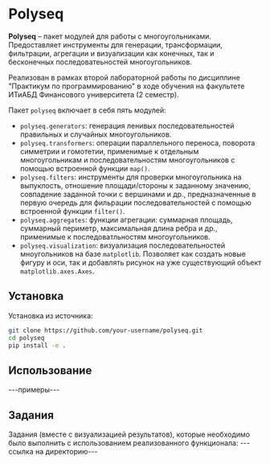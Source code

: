 # Polyseq 
**Polyseq** – пакет модулей для работы с многоугольниками. Предоставляет инструменты для генерации, трансформации, фильтрации, агрегации и визуализации как конечных, так и бесконечных последоватеьностей многоугольников.

Реализован в рамках второй лабораторной работы по дисциплине "Практикум по программированию" в ходе обучения на факультете ИТиАБД Финансового университета (2 семестр).

Пакет `polyseq` включает в себя пять модулей:
- `polyseq.generators`: генерация ленивых последовательностей правильных и случайных многоугольников.
- `polyseq.transformers`: операции параллельного переноса, поворота симметрии и гомотетии, применимые к отдельным многоугольникам и последовательностям многоугольников с помощью встроенной функции `map()`.
- `polyseq.filters`: инструменты для проверки многоугольника на выпуклость, отношение площади/стороны к заданному значению, совпадение заданной точки с вершинами и др., предназначенные в первую очередь для фильрации последовательностей с помощью встроенной функции `filter()`.
- `polyseq.aggregates`: функции агрегации: суммарная площадь, суммарный периметр, максимальная длина ребра и др., применимые к последоватльностям многоугольников. 
- `polyseq.visualization`: визуализация последовательностей мноугольников на базе `matplotlib`. Позволяет как создать новые фигуру и оси, так и добавлять рисунок на уже существующий объект `matplotlib.axes.Axes`.


## Установка 
Установка из источника:
```bash
git clone https://github.com/your-username/polyseq.git
cd polyseq
pip install -e .
```

## Использование 
---примеры---

## Задания
Задания (вместе с визуализацией результатов), которые необходимо было выполнить с использованием реализованного функционала: ---ссылка на директорию---
